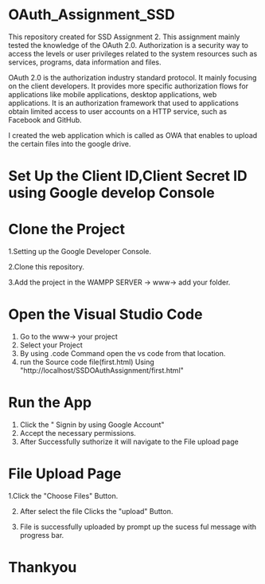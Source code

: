 # OAuth_Assignment_SSD
This repository created for SSD Assignment 2. This assignment mainly tested the knowledge of the OAuth 2.0. Authorization is a security way to access the levels or user privileges related to the system resources such as services, programs, data information and files.

OAuth 2.0 is the authorization industry standard protocol. It mainly focusing on the client developers. It provides more specific authorization flows for applications like mobile applications, desktop applications, web applications. It is an authorization framework that used to applications obtain limited access to user accounts on a HTTP service, such as Facebook and GitHub.

I created the web application which is called as OWA that enables to upload the certain files into the google drive.

# Set Up the Client ID,Client Secret ID using Google develop Console

# Clone the Project
1.Setting up the Google Developer Console.

2.Clone  this repository.

3.Add the project in the WAMPP SERVER -> www-> add your folder.

# Open the Visual Studio Code
1. Go to the www-> your project
2. Select your Project 
3. By using .code Command open the vs code from that location.
4. run the Source code file(first.html) Using "http://localhost/SSDOAuthAssignment/first.html"

# Run the App
1. Click the " Signin by using Google Account"
2. Accept the necessary permissions.
3. After Successfully suthorize it will navigate to the File upload page

# File Upload Page

 1.Click the "Choose Files" Button.
 
 2. After select the file Clicks the "upload" Button.
 
 3. File is successfully uploaded by prompt up the sucess ful message with progress bar.
 
 # Thankyou
 
